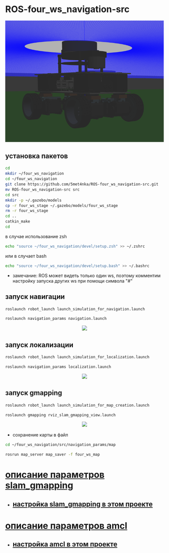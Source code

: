 # ROS-four_ws_navigation-src

<p align="center">
<img src="media/model.png">
</p>

## установка пакетов

```bash
cd
mkdir ~/four_ws_navigation
cd ~/four_ws_navigation
git clone https://github.com/5met4nka/ROS-four_ws_navigation-src.git
mv ROS-four_ws_navigation-src src
cd src
mkdir -p ~/.gazebo/models
cp -r four_ws_stage ~/.gazebo/models/four_ws_stage
rm -r four_ws_stage
cd ..
catkin_make
cd
```

в случае использование zsh

```bash
echo "source ~/four_ws_navigation/devel/setup.zsh" >> ~/.zshrc
```

или в случает bash

```bash
echo "source ~/four_ws_navigation/devel/setup.bash" >> ~/.bashrc
```

* замечание: ROS может видеть только один ws, поэтому комментим настройку запуска других ws при помощи символа "#"

## запуск навигации

```bash
roslaunch robot_launch launch_simulation_for_navigation.launch
```

```bash
roslaunch navigation_params navigation.launch
```

<p align="center">
<img src="media/navigation.gif">
</p>

## запуск локализации

```bash
roslaunch robot_launch launch_simulation_for_localization.launch
```

```bash
roslaunch navigation_params localization.launch
```

<p align="center">
<img src="media/localization.gif">
</p>

## запуск gmapping

```bash
roslaunch robot_launch launch_simulation_for_map_creation.launch
```

```bash
roslaunch gmapping rviz_slam_gmapping_view.launch
```

<p align="center">
<img src="media/slam_gmapping.gif">
</p>

* сохранение карты в файл

```bash
cd ~/four_ws_navigation/src/navigation_params/map
```

```bash
rosrun map_server map_saver -f four_ws_map
```

# [описание параметров slam_gmapping](slam_gmapping_params.md)

* ## [настройка slam_gmapping в этом проекте](slam_gmapping_params/gmapping/config/gmapping_params_test.yaml)

# [описание параметров amcl](amcl_params.md)

* ## [настройка amcl в этом проекте](navigation_params/config/amcl/amcl_diff_test.yaml)